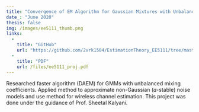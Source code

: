 ```yaml
---
title: "Convergence of EM Algorithm for Gaussian Mixtures with Unbalanced Mixing"
date_: "June 2020"
thesis: false
img: /images/ee5111_thumb.png
links:
  - 
    title: "GitHub"
    url: "https://github.com/2vrk1504/EstimationTheory_EE5111/tree/master/Project"
  - 
    title: "PDF"
    url: /files/ee5111_proj.pdf
---
```


Researched faster algorithm (DAEM) for GMMs with unbalanced mixing coefficients. 
Applied method to approximate non-Gaussian (𝛼-stable) noise models and use method for wireless channel estimation.
This project was done under the guidance of Prof. Sheetal Kalyani.
